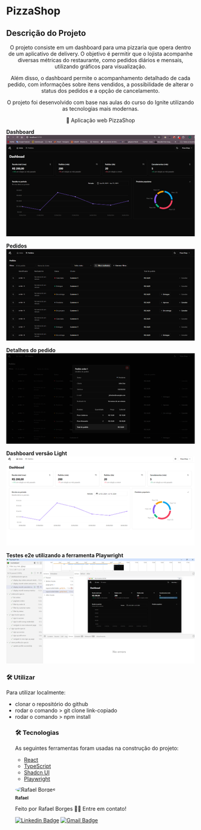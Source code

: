 # PizzaShop

## Descrição do Projeto
<p align="center">O projeto consiste em um dashboard para uma pizzaria que opera dentro de um aplicativo de delivery. O objetivo é permitir que o lojista acompanhe diversas métricas do restaurante, como pedidos diários e mensais, utilizando gráficos para visualização.</p>
<p align="center">Além disso, o dashboard permite o acompanhamento detalhado de cada pedido, com informações sobre itens vendidos, a possibilidade de alterar o status dos pedidos e a opção de cancelamento.</p>
<p align="center">O projeto foi desenvolvido com base nas aulas do curso do Ignite utilizando as tecnologias mais modernas.</p>

<p align="center">🚀 Aplicação web PizzaShop</p>

<strong>Dashboard</strong>
<img src="public/github/dashboard.png" alt="Página com calendários e cards informativos" />

<strong>Pedidos</strong>
<img src="public/github/orders.png" alt="Página com a tabela de pedidos" />

<strong>Detalhes do pedido</strong>
<img src="public/github/order-description.png" alt="Detalhes do pedido selecionado" />

<strong>Dashboard versão Light</strong>
<img src="public/github/dashboard-light.png" alt="dashboard com a página clara" />

<strong>Testes e2e utilizando a ferramenta Playwright</strong>
<br/>
<img src="public/github/tests.png" alt="Resultado dos testes e2e" />

### 🛠 Utilizar

Para utilizar localmente:

<ul>
	<li>clonar o repositório do github</li>
	<li>rodar o comando > git clone link-copiado</li>
	<li>rodar o comando > npm install</li>
	

### 🛠 Tecnologias

As seguintes ferramentas foram usadas na construção do projeto:

- [React](https://pt-br.reactjs.org/)
- [TypeScript](https://www.typescriptlang.org/)
- [Shadcn UI](https://ui.shadcn.com/docs)
- [Playwright](https://playwright.dev/docs/intro)



 <img style="border-radius: 50%; margin-top: 12px;" src="https://github.com/rafaelborges26.png" width="100px;" alt="Rafael Borges"/>
 <br />
 <sub><b>Rafael</b></sub></a>


Feito por Rafael Borges 👋🏽 Entre em contato!

[![Linkedin Badge](https://img.shields.io/badge/-Rafael-blue?style=flat-square&logo=Linkedin&logoColor=white&link=)](linkedin.com/in/rafael-bernardino-borges) 
[![Gmail Badge](https://img.shields.io/badge/-rafael.borges2698@gmail.com-c14438?style=flat-square&logo=Gmail&logoColor=white&link=mailto:rafael.borges2698@gmail.com)](mailto:rafael.borges2698@gmail.com)

